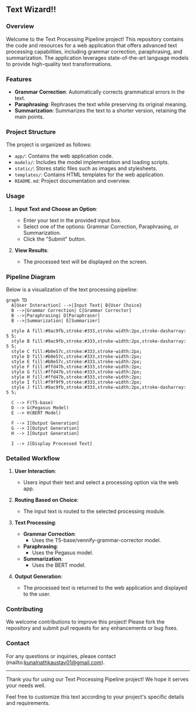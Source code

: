 ## Text Wizard!!

### Overview

Welcome to the Text Processing Pipeline project! This repository contains the code and resources for a web application that offers advanced text processing capabilities, including grammar correction, paraphrasing, and summarization. The application leverages state-of-the-art language models to provide high-quality text transformations.

### Features

- **Grammar Correction**: Automatically corrects grammatical errors in the text.
- **Paraphrasing**: Rephrases the text while preserving its original meaning.
- **Summarization**: Summarizes the text to a shorter version, retaining the main points.

### Project Structure

The project is organized as follows:

- `app/`: Contains the web application code.
- `models/`: Includes the model implementation and loading scripts.
- `static/`: Stores static files such as images and stylesheets.
- `templates/`: Contains HTML templates for the web application.
- `README.md`: Project documentation and overview.

### Usage

1. **Input Text and Choose an Option**:
   - Enter your text in the provided input box.
   - Select one of the options: Grammar Correction, Paraphrasing, or Summarization.
   - Click the "Submit" button.

2. **View Results**:
   - The processed text will be displayed on the screen.

### Pipeline Diagram

Below is a visualization of the text processing pipeline:

```mermaid
graph TD
  A[User Interaction] -->|Input Text| B{User Choice}
  B -->|Grammar Correction| C[Grammar Corrector]
  B -->|Paraphrasing| D[Paraphraser]
  B -->|Summarization| E[Summarizer]
  
  style A fill:#9ac9fb,stroke:#333,stroke-width:2px,stroke-dasharray: 5 5;
  style B fill:#9ac9fb,stroke:#333,stroke-width:2px,stroke-dasharray: 5 5;
  style C fill:#b0e57c,stroke:#333,stroke-width:2px;
  style D fill:#b0e57c,stroke:#333,stroke-width:2px;
  style E fill:#b0e57c,stroke:#333,stroke-width:2px;
  style F fill:#ffd47b,stroke:#333,stroke-width:2px;
  style G fill:#ffd47b,stroke:#333,stroke-width:2px;
  style H fill:#ffd47b,stroke:#333,stroke-width:2px;
  style I fill:#f9f9f9,stroke:#333,stroke-width:2px;
  style J fill:#9ac9fb,stroke:#333,stroke-width:2px,stroke-dasharray: 5 5;
  
  C --> F(T5-base)
  D --> G(Pegasus Model)
  E --> H(BERT Model)
  
  F --> I[Output Generation]
  G --> I[Output Generation]
  H --> I[Output Generation]
  
  I --> J[Display Processed Text]
```

### Detailed Workflow

1. **User Interaction**:
   - Users input their text and select a processing option via the web app.

2. **Routing Based on Choice**:
   - The input text is routed to the selected processing module.

3. **Text Processing**:
   - **Grammar Correction**:
     - Uses the T5-base/vennify-grammar-corrector model.
   - **Paraphrasing**:
     - Uses the Pegasus model.
   - **Summarization**:
     - Uses the BERT model.

4. **Output Generation**:
   - The processed text is returned to the web application and displayed to the user.

### Contributing

We welcome contributions to improve this project! Please fork the repository and submit pull requests for any enhancements or bug fixes.

### Contact

For any questions or inquiries, please contact (mailto:kunalnathkaustav01@gmail.com).

---

Thank you for using our Text Processing Pipeline project! We hope it serves your needs well.

Feel free to customize this text according to your project's specific details and requirements.
